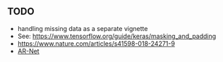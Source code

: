 ## TODO

* handling missing data as a separate vignette
* See: https://www.tensorflow.org/guide/keras/masking_and_padding
* https://www.nature.com/articles/s41598-018-24271-9
* [AR-Net](https://arxiv.org/pdf/1911.12436.pdf)
